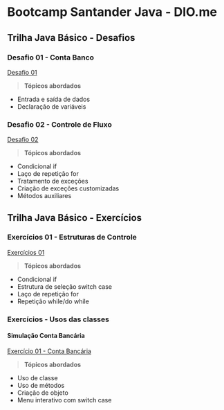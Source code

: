 # Bootcamp Santander Java - DIO.me
## Trilha Java Básico - Desafios

### Desafio 01 - Conta Banco
[Desafio 01](https://github.com/RaissaLNToledo/dio_trilha_java_basico/tree/main/Desafio_ContaBanco)
  > **Tópicos abordados**
  - Entrada e saída de dados
  - Declaração de variáveis

### Desafio 02 - Controle de Fluxo
[Desafio 02](https://github.com/RaissaLNToledo/dio_trilha_java_basico/tree/main/Desafio_ControleDeFluxo)
  > **Tópicos abordados**
  - Condicional if
  - Laço de repetição for
  - Tratamento de exceções
  - Criação de exceções customizadas
  - Métodos auxiliares

## Trilha Java Básico - Exercícios
### Exercícios 01 - Estruturas de Controle
[Exercícios 01](https://github.com/RaissaLNToledo/dio_trilha_java_basico/tree/main/Exerc%C3%ADcios_EstruturaDeControle)
  > **Tópicos abordados**
  - Condicional if
  - Estrutura de seleção switch case
  - Laço de repetição for
  - Repetição while/do while

### Exercícios - Usos das classes
#### Simulação Conta Bancária
[Exercício 01 - Conta Bancária](https://github.com/RaissaLNToledo/dio_trilha_java_basico/tree/main/Classes_Ex1_ContaBancaria)
  > **Tópicos abordados**
  - Uso de classe
  - Uso de métodos
  - Criação de objeto
  - Menu interativo com switch case
